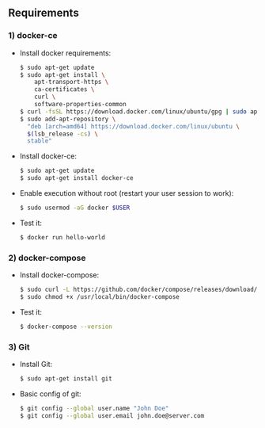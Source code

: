 ## Requirements

### 1) docker-ce

- Install docker requirements:
  ```sh
  $ sudo apt-get update
  $ sudo apt-get install \
      apt-transport-https \
      ca-certificates \
      curl \
      software-properties-common
  $ curl -fsSL https://download.docker.com/linux/ubuntu/gpg | sudo apt-key add -
  $ sudo add-apt-repository \
    "deb [arch=amd64] https://download.docker.com/linux/ubuntu \
    $(lsb_release -cs) \
    stable"
  ```
- Install docker-ce:
  ```sh
  $ sudo apt-get update
  $ sudo apt-get install docker-ce
  ```
- Enable execution without root (restart your user session to work):
  ```sh
  $ sudo usermod -aG docker $USER
  ```
- Test it:
  ```sh
  $ docker run hello-world
  ```

### 2) docker-compose

- Install docker-compose:
  ```sh
  $ sudo curl -L https://github.com/docker/compose/releases/download/1.19.0/docker-compose-`uname -s`-`uname -m` -o /usr/local/bin/docker-compose
  $ sudo chmod +x /usr/local/bin/docker-compose
  ```
- Test it:
  ```sh
  $ docker-compose --version
  ```

### 3) Git

- Install Git:
  ```sh
  $ sudo apt-get install git
  ```
- Basic config of git:
  ```sh
  $ git config --global user.name "John Doe"
  $ git config --global user.email john.doe@server.com
  ```
